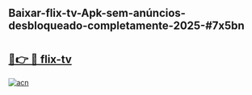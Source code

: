 ## Baixar-flix-tv-Apk-sem-anúncios-desbloqueado-completamente-2025-#7x5bn

# <h2><a href="https://ainizakaria.my?title=flix-tv&ref=22M">🔗👉 🔴 flix-tv</a></h2>

[![acn](https://github.com/user-attachments/assets/0f9c940e-d8b0-45ae-aac7-cd30a18b3e1c)](https://ainizakaria.my?title=flix-tv&ref=22M)

